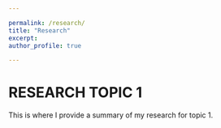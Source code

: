 ```yaml
---

permalink: /research/
title: "Research"
excerpt:
author_profile: true

---
```


RESEARCH TOPIC 1
======
This is where I provide a summary of my research for topic 1.
